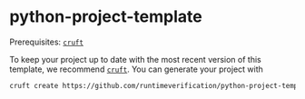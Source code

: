 # python-project-template

Prerequisites: [`cruft`](https://github.com/cruft/cruft)

To keep your project up to date with the most recent version of this template, we recommend [`cruft`](https://github.com/cruft/cruft). You can generate your project with

```bash
cruft create https://github.com/runtimeverification/python-project-template
```
